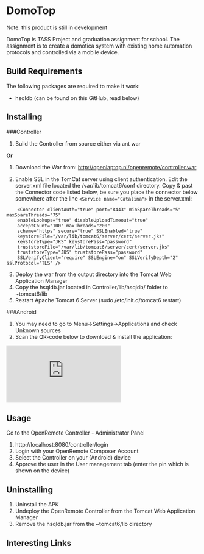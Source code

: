 DomoTop
========

Note: this product is still in development

DomoTop is TASS Project and graduation assignment for school. The assignment is to create a domotica system with existing home automation protocols and controlled via a mobile device. 

Build Requirements
-------------------

The following packages are required to make it work:
- hsqldb (can be found on this GitHub, read below)

Installing
-----------

###Controller
1. Build the Controller from source either via ant war

__Or__

1. Download the War from: http://openlaptop.nl/openremote/controller.war

2. Enable SSL in the TomCat server using client authentication. Edit the server.xml file located the /var/lib/tomcat6/conf directory. Copy & past the Connector code listed below, 
be sure you place the connector below somewhere after the line `<Service name="Catalina">` in the server.xml:

```
    <Connector clientAuth="true" port="8443" minSpareThreads="5" maxSpareThreads="75"
    enableLookups="true" disableUploadTimeout="true"
    acceptCount="100" maxThreads="200"
    scheme="https" secure="true" SSLEnabled="true"
    keystoreFile="/var/lib/tomcat6/server/cert/server.jks"
    keystoreType="JKS" keystorePass="password"
    truststoreFile="/var/lib/tomcat6/server/cert/server.jks"
    truststoreType="JKS" truststorePass="password"
    SSLVerifyClient="require" SSLEngine="on" SSLVerifyDepth="2" sslProtocol="TLS" />
```

3. Deploy the war from the output directory into the Tomcat Web Application Manager
4. Copy the hsqldb.jar located in Controller/lib/hsqldb/ folder to ~tomcat6/lib
5. Restart Apache Tomcat 6 Server (sudo /etc/init.d/tomcat6 restart)

###Android
1. You may need to go to Menu->Settings->Applications and check Unknown sources
2. Scan the QR-code below to download & install the application:

![Android APK](http://qrcode.kaywa.com/img.php?s=6&d=http%3A%2F%2Fopenlaptop.nl%2Fopenremote%2FOpenRemoteConsole.apk)

Usage
------
Go to the OpenRemote Controller - Administrator Panel

1. http://localhost:8080/controller/login
2. Login with your OpenRemote Composer Account
3. Select the Controller on your (Android) device
4. Approve the user in the User management tab (enter the pin which is shown on the device)


Uninstalling
-------------
1. Uninstall the APK
2. Undeploy the OpenRemote Controller from the Tomcat Web Application Manager
3. Remove the hsqldb.jar from the ~tomcat6/lib directory

Interesting Links
------------------


